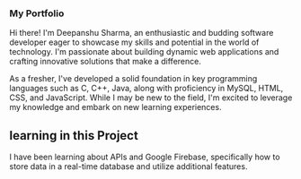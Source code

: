 <h3>My Portfolio</h3>
<p></p>Hi there! I'm Deepanshu Sharma, an enthusiastic and budding software developer eager to
showcase my skills and potential in the world of technology. I'm passionate about building
dynamic web applications and crafting innovative solutions that make a difference.

 As a fresher, I've developed a solid foundation in key programming languages
such as C, C++, Java, along with proficiency in MySQL, HTML, CSS, and JavaScript.
While I may be new to the field, I'm excited to leverage my knowledge and embark on new
learning experiences.  </p>

<h2>learning in this Project</h2>
<p>I have been learning about APIs and Google Firebase, specifically how to store data in a real-time database and utilize additional features.</p>

